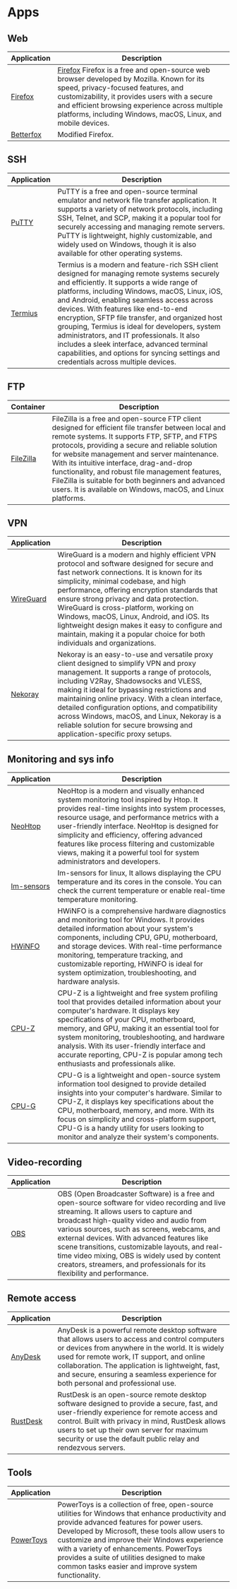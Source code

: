 # Apps 

## Web

| Application | Description |
| ----------- | ----------- |
| [Firefox](https://www.mozilla.org/en-US/) | [Firefox](https://www.mozilla.org/en-US/) Firefox is a free and open-source web browser developed by Mozilla. Known for its speed, privacy-focused features, and customizability, it provides users with a secure and efficient browsing experience across multiple platforms, including Windows, macOS, Linux, and mobile devices. |  
| [Betterfox](https://github.com/TeamDominant/Betterfox) | Modified Firefox. |  

## SSH

| Application | Description |
| ----------- | ----------- |
| [PuTTY](https://www.putty.org/) | PuTTY is a free and open-source terminal emulator and network file transfer application. It supports a variety of network protocols, including SSH, Telnet, and SCP, making it a popular tool for securely accessing and managing remote servers. PuTTY is lightweight, highly customizable, and widely used on Windows, though it is also available for other operating systems. |  
|[Termius](https://termius.com/) | Termius is a modern and feature-rich SSH client designed for managing remote systems securely and efficiently. It supports a wide range of platforms, including Windows, macOS, Linux, iOS, and Android, enabling seamless access across devices. With features like end-to-end encryption, SFTP file transfer, and organized host grouping, Termius is ideal for developers, system administrators, and IT professionals. It also includes a sleek interface, advanced terminal capabilities, and options for syncing settings and credentials across multiple devices. |

## FTP

| Container | Description |
| --------- | ----------- |
| [FileZilla](https://filezilla-project.org/) | FileZilla is a free and open-source FTP client designed for efficient file transfer between local and remote systems. It supports FTP, SFTP, and FTPS protocols, providing a secure and reliable solution for website management and server maintenance. With its intuitive interface, drag-and-drop functionality, and robust file management features, FileZilla is suitable for both beginners and advanced users. It is available on Windows, macOS, and Linux platforms. |

## VPN

| Application | Description |
| ----------- | ----------- |
| [WireGuard](https://www.wireguard.com/) | WireGuard is a modern and highly efficient VPN protocol and software designed for secure and fast network connections. It is known for its simplicity, minimal codebase, and high performance, offering encryption standards that ensure strong privacy and data protection. WireGuard is cross-platform, working on Windows, macOS, Linux, Android, and iOS. Its lightweight design makes it easy to configure and maintain, making it a popular choice for both individuals and organizations. |
| [Nekoray](https://github.com/MatsuriDayo/nekoray) | Nekoray is an easy-to-use and versatile proxy client designed to simplify VPN and proxy management. It supports a range of protocols, including V2Ray, Shadowsocks and VLESS, making it ideal for bypassing restrictions and maintaining online privacy. With a clean interface, detailed configuration options, and compatibility across Windows, macOS, and Linux, Nekoray is a reliable solution for secure browsing and application-specific proxy setups. |

## Monitoring and sys info

| Application | Description |
| ----------- | ----------- |
| [NeoHtop](https://github.com/Abdenasser/neohtop) | NeoHtop is a modern and visually enhanced system monitoring tool inspired by Htop. It provides real-time insights into system processes, resource usage, and performance metrics with a user-friendly interface. NeoHtop is designed for simplicity and efficiency, offering advanced features like process filtering and customizable views, making it a powerful tool for system administrators and developers. | 
| [Im-sensors](https://github.com/lm-sensors/lm-sensors) | Im-sensors for linux, It allows displaying the CPU temperature and its cores in the console. You can check the current temperature or enable real-time temperature monitoring. | 
| [HWiNFO](https://www.hwinfo.com/) | HWiNFO is a comprehensive hardware diagnostics and monitoring tool for Windows. It provides detailed information about your system's components, including CPU, GPU, motherboard, and storage devices. With real-time performance monitoring, temperature tracking, and customizable reporting, HWiNFO is ideal for system optimization, troubleshooting, and hardware analysis.|
| [CPU-Z](https://www.cpuid.com/softwares/cpu-z.html) | CPU-Z is a lightweight and free system profiling tool that provides detailed information about your computer's hardware. It displays key specifications of your CPU, motherboard, memory, and GPU, making it an essential tool for system monitoring, troubleshooting, and hardware analysis. With its user-friendly interface and accurate reporting, CPU-Z is popular among tech enthusiasts and professionals alike.
| [CPU-G](https://github.com/atareao/cpu-g) | CPU-G is a lightweight and open-source system information tool designed to provide detailed insights into your computer's hardware. Similar to CPU-Z, it displays key specifications about the CPU, motherboard, memory, and more. With its focus on simplicity and cross-platform support, CPU-G is a handy utility for users looking to monitor and analyze their system's components. |

## Video-recording
| Application | Description |
| ----------- | ----------- |
| [OBS](https://obsproject.com/) | OBS (Open Broadcaster Software) is a free and open-source software for video recording and live streaming. It allows users to capture and broadcast high-quality video and audio from various sources, such as screens, webcams, and external devices. With advanced features like scene transitions, customizable layouts, and real-time video mixing, OBS is widely used by content creators, streamers, and professionals for its flexibility and performance. |

## Remote access
| Application | Description |
| ----------- | ----------- |
| [AnyDesk](https://anydesk.com/en) | AnyDesk is a powerful remote desktop software that allows users to access and control computers or devices from anywhere in the world. It is widely used for remote work, IT support, and online collaboration. The application is lightweight, fast, and secure, ensuring a seamless experience for both personal and professional use. | 
| [RustDesk](https://github.com/rustdesk/rustdesk) | RustDesk is an open-source remote desktop software designed to provide a secure, fast, and user-friendly experience for remote access and control. Built with privacy in mind, RustDesk allows users to set up their own server for maximum security or use the default public relay and rendezvous servers. |

## Tools
| Application | Description |
| ----------- | ----------- |
| [PowerToys](https://github.com/microsoft/PowerToys) | PowerToys is a collection of free, open-source utilities for Windows that enhance productivity and provide advanced features for power users. Developed by Microsoft, these tools allow users to customize and improve their Windows experience with a variety of enhancements. PowerToys provides a suite of utilities designed to make common tasks easier and improve system functionality. | 

